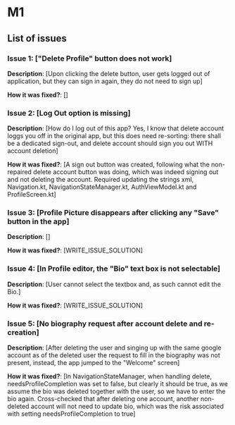 # M1

## List of issues

### Issue 1: ["Delete Profile" button does not work]

**Description**: [Upon clicking the delete button, user gets logged out of application, but they can sign in again, they do not need to sign up]

**How it was fixed?**: []

### Issue 2: [Log Out option is missing]

**Description**: [How do I log out of this app? Yes, I know that delete account loggs you off in the original app, but this does need re-sorting: there shall be a dedicated sign-out, and delete account should sign you out WITH account deletion]

**How it was fixed?**: [A sign out button was created, following what the non-repaired delete account button was doing, which was indeed signing out and not deleting the account. Required updating the strings xml, Navigation.kt, NavigationStateManager.kt, AuthViewModel.kt and ProfileScreen.kt]

### Issue 3: [Profile Picture disappears after clicking any "Save" button in the app]

**Description**: []

**How it was fixed?**: [WRITE_ISSUE_SOLUTION]

### Issue 4: [In Profile editor, the "Bio" text box is not selectable]

**Description**: [User cannot select the textbox and, as such cannot edit the Bio.]

**How it was fixed?**: [WRITE_ISSUE_SOLUTION]

### Issue 5: [No biography request after account delete and re-creation]

**Description**: [After deleting the user and singing up with the same google account as of the deleted user the request to fill in the biography was not present, instead, the app jumped to the "Welcome" screen]

**How it was fixed?**: [In NavigationStateManager, when handling delete, needsProfileCompletion was set to false, but clearly it should be true, as we assume the bio was deleted together with the user, so we have to enter the bio again. Cross-checked that after deleting one account, another non-deleted account will not need to update bio, which was the risk associated with setting needsProfileCompletion to true]